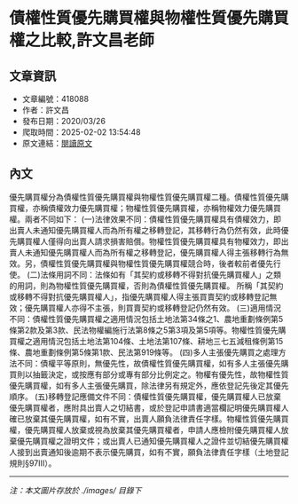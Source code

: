 # 債權性質優先購買權與物權性質優先購買權之比較,許文昌老師

## 文章資訊
- 文章編號：418088
- 作者：許文昌
- 發布日期：2020/03/26
- 爬取時間：2025-02-02 13:54:48
- 原文連結：[閱讀原文](https://real-estate.get.com.tw/Columns/detail.aspx?no=418088)

## 內文
優先購買權分為債權性質優先購買權與物權性質優先購買權二種。債權性質優先購買權，亦稱債權效力優先購買權；物權性質優先購買權，亦稱物權效力優先購買權。兩者不同如下：
(一)法律效果不同：債權性質優先購買權具有債權效力，即出賣人未通知優先購買權人而為所有權之移轉登記，其移轉行為仍然有效，此時優先購買權人僅得向出賣人請求損害賠償。物權性質優先購買權具有物權效力，即出賣人未通知優先購買權人而為所有權之移轉登記，優先購買權人得主張移轉行為無效。另，債權性質優先購買權與物權性質優先購買權競合時，後者較前者優先行使。
(二)法條用詞不同：法條如有「其契約或移轉不得對抗優先購買權人」之類的用詞，則為物權性質優先購買權，否則為債權性質優先購買權。
所稱「其契約或移轉不得對抗優先購買權人」，指優先購買權人得主張買賣契約或移轉登記無效；優先購買權人亦得不主張，則買賣契約或移轉登記仍然有效。
(三)適用情況不同：債權性質優先購買權之適用情況包括土地法第34條之1、農地重劃條例第5條第2款及第3款、民法物權編施行法第8條之5第3項及第5項等。物權性質優先購買權之適用情況包括土地法第104條、土地法第107條、耕地三七五減租條例第15條、農地重劃條例第5條第1款、民法第919條等。
(四)多人主張優先購買之處理方法不同：債權平等原則，無優先性，故債權性質優先購買權，如有多人主張優先購買則以抽籤決定，或按應有部分或專有部分比例定之。物權有優先性，故物權性質優先購買權，如有多人主張優先購買，除法律另有規定外，應依登記先後定其優先順序。
(五)移轉登記應備文件不同：債權性質優先購買權，優先購買權人已放棄優先購買權者，應附具出賣人之切結書，或於登記申請書適當欄記明優先購買權人確已放棄其優先購買權，如有不實，出賣人願負法律責任字樣。物權性質優先購買權，優先購買權人放棄或視為放棄其優先購買權者，申請人應檢附優先購買權人放棄優先購買權之證明文件；或出賣人已通知優先購買權人之證件並切結優先購買權人接到出賣通知後逾期不表示優先購買，如有不實，願負法律責任字樣（土地登記規則§97ⅠⅡ）。

---
*注：本文圖片存放於 ./images/ 目錄下*
